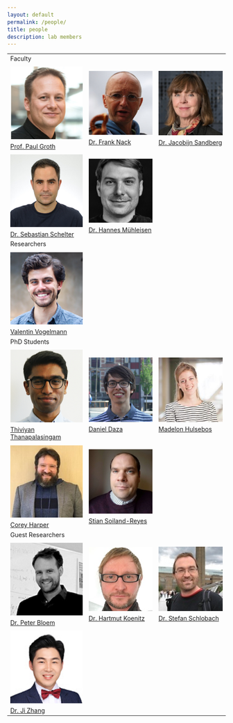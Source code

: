 ```yaml
---
layout: default
permalink: /people/
title: people
description: lab members
---
```


<div class="post-content clearfix">

<table style="border: none; background: none; margin-top: 0;">
<tr style="border: none; background: none;">
    <td style="border: none; background: none;">
    Faculty
    </td>
</tr>
    <tr style="border: none; background: none;">
        <td style="border: none; background: none;">
            <img style="padding-top: 5px; padding-bottom: 5px;" src="../assets/people/groth.png"/><br>
            <a class="caption" href="http://pgroth.com">Prof. Paul Groth</a>
        </td>
        <td style="border: none; background: none;">
            <img style="padding-top: 5px; padding-bottom: 5px;
            " src="../assets/people/nack.png"/><br>
            <a class="caption" href="https://fnack.wordpress.com/about/">Dr. Frank Nack</a>
        </td>
        <td style="border: none; background: none;">
            <img style="padding-top: 5px; padding-bottom: 5px;" src="../assets/people/sandberg.png"/><br>
            <a class="caption" href="https://www.uva.nl/profiel/s/a/j.a.c.sandberg/j.a.c.sandberg.html">Dr. Jacobijn Sandberg</a>
        </td>
    </tr>
    <tr style="border: none; background: none;">
        <td style="border: none; background: none;">
            <img style="padding-top: 5px; padding-bottom: 5px;
        height: auto;" src="../assets/people/sebastian.jpg"/><br>
        <a class="caption" href="https://ssc.io">Dr. Sebastian Schelter</a>
        </td>
        <td style="border: none; background: none;">
            <img style="padding-top: 5px; padding-bottom: 5px;" src="../assets/people/hannes.png"/><br>
        <a class="caption" href="https://hannes.muehleisen.org">Dr. Hannes Mühleisen</a>
        </td>
    </tr>
    <tr style="border: none; background: none;">
        <td style="border: none; background: none;">
        Researchers
        </td>
    </tr>
    <tr style="border: none; background: none;">
        <td style="border: none; background: none;">
        <img style="padding-top: 5px; padding-bottom: 5px;
        height: auto;" src="../assets/people/valentin.png"/><br>
        <a class="caption" href="https://www.linkedin.com/in/valentin-vogelmann-a77b03198/">Valentin Vogelmann</a>
        </td>
    </tr>
    <tr style="border: none; background: none;">
        <td style="border: none; background: none;">
        PhD Students
        </td>
    </tr>
    <tr style="border: none; background: none;">
        <td style="border: none; background: none;">
            <img style="padding-top: 5px; padding-bottom: 5px;
        height: auto;" src="../assets/people/thiviyan.png"/><br>
        <a class="caption" href="https://thiviyansingam.com">Thiviyan Thanapalasingam</a>
        </td>
        <td style="border: none; background: none;">
            <img style="padding-top: 5px; padding-bottom: 5px;
        height: auto;" src="../assets/people/daza.png"/><br>
        <a class="caption" href="https://dfdazac.github.io">Daniel Daza</a>
        </td>
        <td style="border: none; background: none;">
            <img style="padding-top: 5px; padding-bottom: 5px;
        height: auto;" src="../assets/people/madelon.jpg"/><br>
        <a class="caption" href="https://madelonhulsebos.github.io">Madelon Hulsebos</a>
        </td>
    </tr>
    <tr style="border: none; background: none;">
        <td style="border: none; background: none;">
            <img style="padding-top: 5px; padding-bottom: 5px;
        height: auto;" src="../assets/people/corey.jpg"/><br>
        <a class="caption" href="https://twitter.com/chrpr">Corey Harper</a>
        </td>
        <td style="border: none; background: none;">
            <img style="padding-top: 5px; padding-bottom: 5px;
        height: auto;" src="../assets/people/stian.jpg"/><br>
        <a class="caption" href="http://soiland-reyes.com/stian/about/">Stian Soiland-Reyes</a>
        </td>
    </tr>
    <tr style="border: none; background: none;">
        <td style="border: none; background: none;">
        Guest Researchers
        </td>
    </tr>
    <tr style="border: none; background: none;">
        <td style="border: none; background: none;">
            <img style="padding-top: 5px; padding-bottom: 5px;
            height: auto;" src="../assets/people/peterbloem.jpg"/><br>
            <a class="caption" href="http://www.peterbloem.nl">Dr. Peter Bloem</a>
        </td>
        <td style="border: none; background: none;">
            <img style="padding-top: 5px; padding-bottom: 5px;
            height: auto;" src="../assets/people/hartmut.jpg"/><br>
            <a class="caption" href="http://hartmutkoenitz.com">Dr. Hartmut Koenitz</a>
        </td>
        <td style="border: none; background: none;">
            <img style="padding-top: 5px; padding-bottom: 5px;
            height: auto;" src="../assets/people/schlobach.jpg"/><br>
            <a class="caption" href="http://www.few.vu.nl/~schlobac/">Dr. Stefan Schlobach</a>
        </td>
    </tr>
    <tr style="border: none; background: none;">
        <td style="border: none; background: none;">
            <img style="padding-top: 5px; padding-bottom: 5px;
            height: auto;" src="../assets/people/jizhang.png"/><br>
            <a class="caption" href="http://jizhang.pro">Dr. Ji Zhang</a>
        </td>
    </tr>


 </table>

</div>
